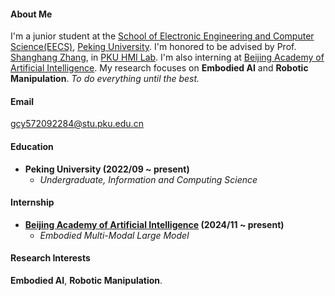 #### About Me

I'm a junior student at the [School of Electronic Engineering and Computer Science(EECS)](https://eecs.pku.edu.cn/), [Peking University](https://english.pku.edu.cn/). I'm honored to be advised by Prof. [Shanghang Zhang](https://www.shanghangzhang.com/), in [PKU HMI Lab](https://pku-hmi-lab.github.io/HMI-Web/). I'm also interning at [Beijing Academy of Artificial Intelligence](https://www.baai.ac.cn/). My research focuses on **Embodied AI** and  **Robotic Manipulation**. *To do everything until the best.*

#### Email

gcy572092284@stu.pku.edu.cn

#### Education

* **Peking University (2022/09 ~ present)**
  * *Undergraduate, Information and Computing Science*

#### Internship

* **[Beijing Academy of Artificial Intelligence](https://www.baai.ac.cn/) (2024/11 ~ present)**
  * *Embodied Multi-Modal Large Model*

#### Research Interests

**Embodied AI**, **Robotic Manipulation**.
